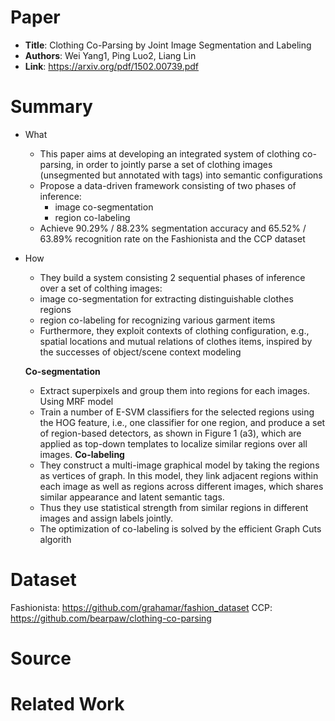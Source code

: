 # Paper

* **Title**: Clothing Co-Parsing by Joint Image Segmentation and Labeling
* **Authors**: Wei Yang1, Ping Luo2, Liang Lin
* **Link**: https://arxiv.org/pdf/1502.00739.pdf

# Summary
* What
  * This paper aims at developing an integrated system of clothing co-parsing, in order to jointly parse a set of clothing images (unsegmented but annotated with tags) into semantic configurations
  * Propose a data-driven framework consisting of two phases of inference:
    + image co-segmentation
    + region co-labeling
  * Achieve 90.29% / 88.23% segmentation accuracy and 65.52% / 63.89% recognition rate on the Fashionista and the CCP dataset
 
 * How
   * They build a system consisting 2 sequential phases of inference over a set of colthing images:
    + image co-segmentation for extracting distinguishable clothes regions
    + region co-labeling for recognizing various garment items
   * Furthermore, they exploit contexts of clothing configuration, e.g., spatial locations and mutual relations of clothes items, inspired by the successes of object/scene context modeling
   
   **Co-segmentation**
    + Extract superpixels and group them into regions for each images. Using MRF model
    + Train a number of E-SVM classifiers for the selected regions using the HOG feature, i.e., one classifier for one region, and produce a set of region-based detectors, as shown in Figure 1 (a3), which are applied as top-down templates to localize similar regions over all images.
   **Co-labeling**
    + They construct a multi-image graphical model by taking the regions as vertices of graph. In this model, they link adjacent regions within each image as well as regions across different images, which shares similar appearance and latent semantic tags.
    + Thus they use statistical strength from similar regions in different images and assign labels jointly. 
    + The optimization of co-labeling is solved by the efficient Graph Cuts algorith
   
# Dataset
 Fashionista: https://github.com/grahamar/fashion_dataset
 CCP: https://github.com/bearpaw/clothing-co-parsing
 
# Source 


# Related Work

 


